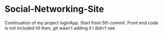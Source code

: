 # Social-Networking-Site
Continuation of my project loginApp.
Start from 5th commit. Front end code is not included till then, git wasn't adding it i didn't see
